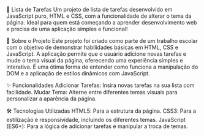 🚀 Lista de Tarefas
Um projeto de lista de tarefas desenvolvido em JavaScript puro, HTML e CSS, com a funcionalidade de alterar o tema da página. Ideal para quem está começando a aprender desenvolvimento web e precisa de uma aplicação simples e funcional!

🌟 Sobre o Projeto
Este projeto foi criado como parte de um trabalho escolar com o objetivo de demonstrar habilidades básicas em HTML, CSS e JavaScript. A aplicação permite que o usuário adicione novas tarefas e mude o tema visual da página, oferecendo uma experiência simples e interativa. É uma ótima forma de entender como funciona a manipulação do DOM e a aplicação de estilos dinâmicos com JavaScript.

✨ Funcionalidades
Adicionar Tarefas: Insira novas tarefas na sua lista com facilidade.
Mudar Tema: Alterne entre diferentes temas visuais para personalizar a aparência da página.

🛠️ Tecnologias Utilizadas
HTML5: Para a estrutura da página.
CSS3: Para a estilização e responsividade, incluindo os diferentes temas.
JavaScript (ES6+): Para a lógica de adicionar tarefas e manipular a troca de temas.